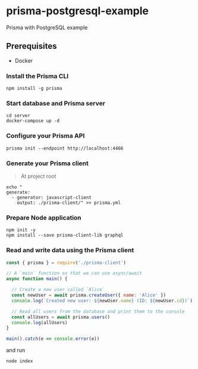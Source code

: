 # prisma-postgresql-example
Prisma with PostgreSQL example

## Prerequisites
- Docker

### Install the Prisma CLI
```
npm install -g prisma
```

### Start database and Prisma server
```
cd server
docker-compose up -d
```

### Configure your Prisma API
```
prisma init --endpoint http://localhost:4466
```

### Generate your Prisma client
> At project root
```
echo "
generate:
  - generator: javascript-client
    output: ./prisma-client/" >> prisma.yml
```

### Prepare Node application
```
npm init -y
npm install --save prisma-client-lib graphql
```

### Read and write data using the Prisma client
```js
const { prisma } = require('./prisma-client')

// A `main` function so that we can use async/await
async function main() {

  // Create a new user called `Alice`
  const newUser = await prisma.createUser({ name: 'Alice' })
  console.log(`Created new user: ${newUser.name} (ID: ${newUser.id})`)

  // Read all users from the database and print them to the console
  const allUsers = await prisma.users()
  console.log(allUsers)
}

main().catch(e => console.error(e))
```
and run
```
node index
```

